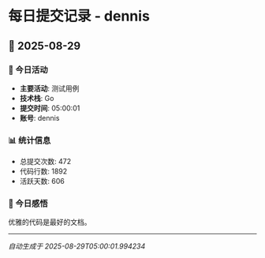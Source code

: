 # 每日提交记录 - dennis

## 📅 2025-08-29

### 🎯 今日活动
- **主要活动**: 测试用例
- **技术栈**: Go
- **提交时间**: 05:00:01
- **账号**: dennis

### 📊 统计信息
- 总提交次数: 472
- 代码行数: 1892
- 活跃天数: 606

### 💭 今日感悟
优雅的代码是最好的文档。

---
*自动生成于 2025-08-29T05:00:01.994234*

